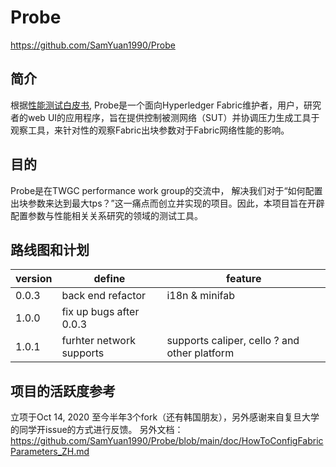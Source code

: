 # Probe
<!-- 合适的项目名称（非暴力、色情、歧视，符合相关国家法规规定）-->
https://github.com/SamYuan1990/Probe
<!-- 如果项目主要的托管平台不是Github，需要在Github.com建立mirror镜像，并提供链接 -->
<!-- 项目内容的要求
- 开源许可证License：Apache 2.0或兼容协议
- 完整的Readme
- 贡献流程Contribution guideline
- 持续集成（文档类项目除外）
- commit需要有sign-off
-->

## 简介
<!-- 请用不多于50字的简介来描述你的项目 -->
根据[性能测试白皮书](https://www.hyperledger.org/learn/publications/blockchain-performance-metrics), Probe是一个面向Hyperledger Fabric维护者，用户，研究者的web UI的应用程序，旨在提供控制被测网络（SUT）并协调压力生成工具于观察工具，来针对性的观察Fabric出块参数对于Fabric网络性能的影响。

## 目的
<!-- 相比于其他项目，这个项目不同之处在哪？ -->
<!-- 解决了什么痛点？-->
<!-- 是否开辟了具有前瞻性和预见性的领域？或者有清晰明确的产出物？ -->
Probe是在TWGC performance work group的交流中， 解决我们对于“如何配置出块参数来达到最大tps？”这一痛点而创立并实现的项目。因此，本项目旨在开辟配置参数与性能相关关系研究的领域的测试工具。

## 路线图和计划
version | define| feature
---|---|---
0.0.3 | back end refactor | i18n & minifab
1.0.0 | fix up bugs after 0.0.3 | 
1.0.1 | furhter network supports | supports caliper, cello ? and other platform

## 项目的活跃度参考
<!-- 请尽可能提供项目被引用，参考的链接 -->
<!-- 在评审的过程中，也会参考其他的Github硬性活跃度指标 -->
立项于Oct 14, 2020 至今半年3个fork（还有韩国朋友），另外感谢来自复旦大学的同学开issue的方式进行反馈。
另外文档：https://github.com/SamYuan1990/Probe/blob/main/doc/HowToConfigFabricParameters_ZH.md